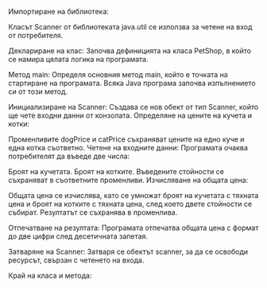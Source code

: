 Импортиране на библиотека:

Класът Scanner от библиотеката java.util се използва за четене на вход от потребителя.

Деклариране на клас:
Започва дефиницията на класа PetShop, в който се намира цялата логика на програмата.

Метод main:
Определя основния метод main, който е точката на стартиране на програмата. Всяка Java програма започва изпълнението си от този метод.

Инициализиране на Scanner:
Създава се нов обект от тип Scanner, който ще чете входни данни от конзолата.
Определяне на цените на кучета и котки:

Променливите dogPrice и catPrice съхраняват цените на едно куче и една котка съответно.
Четене на входните данни:
Програмата очаква потребителят да въведе две числа:

Броят на кучетата.
Броят на котките.
Въведените стойности се съхраняват в съответните променливи.
Изчисляване на общата цена:

Общата цена се изчислява, като се умножат броят на кучетата с тяхната цена и броят на котките с тяхната цена, след което двете стойности се събират. Резултатът се съхранява в променлива.

Отпечатване на резултата:
Програмата отпечатва общата цена с формат до две цифри след десетичната запетая.

Затваряне на Scanner:
Затваря се обектът scanner, за да се освободи ресурсът, свързан с четенето на входа.

Край на класа и метода:

